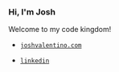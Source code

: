 ### Hi, I'm Josh

Welcome to my code kingdom!

- [`joshvalentino.com`](https://joshvalentino.com/)

- [`linkedin`](https://www.linkedin.com/in/valentino-josh/)

<!--
**valentinojosh/valentinojosh** is a ✨ _special_ ✨ repository because its `README.md` (this file) appears on your GitHub profile.

Here are some ideas to get you started:

- 🔭 I’m currently working on ...
- 🌱 I’m currently learning ...
- 👯 I’m looking to collaborate on ...
- 🤔 I’m looking for help with ...
- 💬 Ask me about ...
- 📫 How to reach me: ...
- 😄 Pronouns: ...
- ⚡ Fun fact: ...
-->
